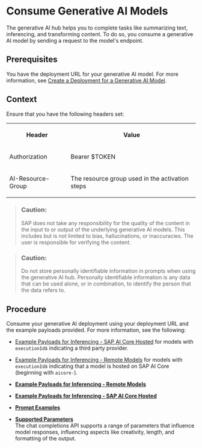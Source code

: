 <!-- loiobf0373b1cf2a4680a7044e1a562d3853 -->

# Consume Generative AI Models

The generative AI hub helps you to complete tasks like summarizing text, inferencing, and transforming content. To do so, you consume a generative AI model by sending a request to the model's endpoint.



<a name="loiobf0373b1cf2a4680a7044e1a562d3853__prereq_nzn_mdw_tyb"/>

## Prerequisites

You have the deployment URL for your generative AI model. For more information, see [Create a Deployment for a Generative AI Model](create-a-deployment-for-a-generative-ai-model-b32e7a8.md).



<a name="loiobf0373b1cf2a4680a7044e1a562d3853__context_wb4_2fc_zyb"/>

## Context

Ensure that you have the following headers set:


<table>
<tr>
<th valign="top">

Header

</th>
<th valign="top">

Value

</th>
</tr>
<tr>
<td valign="top">

Authorization

</td>
<td valign="top">

Bearer $TOKEN

</td>
</tr>
<tr>
<td valign="top">

AI-Resource-Group

</td>
<td valign="top">

The resource group used in the activation steps

</td>
</tr>
</table>

> ### Caution:  
> SAP does not take any responsibility for the quality of the content in the input to or output of the underlying generative AI models. This includes but is not limited to bias, hallucinations, or inaccuracies. The user is responsible for verifying the content.

> ### Caution:  
> Do not store personally identifiable information in prompts when using the generative AI hub. Personally identifiable information is any data that can be used alone, or in combination, to identify the person that the data refers to.



## Procedure

Consume your generative AI deployment using your deployment URL and the example payloads provided. For more information, see the following:

-   [Example Payloads for Inferencing - SAP AI Core Hosted](example-payloads-for-inferencing-sap-ai-core-hosted-951d388.md) for models with `executionId`s indicating a third party provider.
-   [Example Payloads for Inferencing - Remote Models](example-payloads-for-inferencing-remote-models-8c80ea2.md) for models with `executionId`s indicating that a model is hosted on SAP AI Core \(beginning with `aicore-`\).

-   **[Example Payloads for Inferencing - Remote Models](example-payloads-for-inferencing-remote-models-8c80ea2.md)**  

-   **[Example Payloads for Inferencing - SAP AI Core Hosted](example-payloads-for-inferencing-sap-ai-core-hosted-951d388.md)**  

-   **[Prompt Examples](prompt-examples-543f373.md "")**  

-   **[Supported Parameters](supported-parameters-55d2197.md "The chat completions API supports a range of parameters that influence model responses, influencing aspects like creativity, length, and
		formatting of the output. ")**  
The chat completions API supports a range of parameters that influence model responses, influencing aspects like creativity, length, and formatting of the output.

